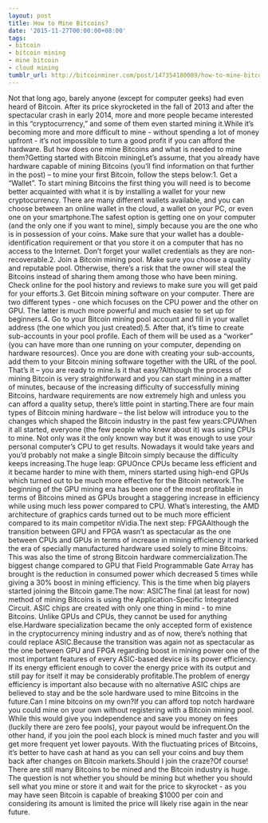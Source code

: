 ```yaml
---
layout: post
title: How to Mine Bitcoins?
date: '2015-11-27T00:00:00+08:00'
tags:
- bitcoin
- bitcoin mining
- mine bitcoin
- cloud mining
tumblr_url: http://bitcoinminer.com/post/147354180089/how-to-mine-bitcoins
---
```

Not that long ago, barely anyone (except for computer geeks) had even heard of Bitcoin. After its price skyrocketed in the fall of 2013 and after the spectacular crash in early 2014, more and more people became interested in this “cryptocurrency,” and some of them even started mining it.While it’s becoming more and more difficult to mine - without spending a lot of money upfront - it’s not impossible to turn a good profit if you can afford the hardware. But how does one mine Bitcoins and what is needed to mine them?Getting started with Bitcoin miningLet’s assume, that you already have hardware capable of mining Bitcoins (you’ll find information on that further in the post) – to mine your first Bitcoin, follow the steps below:1. Get a “Wallet”. To start mining Bitcoins the first thing you will need is to become better acquainted with what it is by installing a wallet for your new cryptocurrency. There are many different wallets available, and you can choose between an online wallet in the cloud, a wallet on your PC, or even one on your smartphone.The safest option is getting one on your computer (and the only one if you want to mine), simply because you are the one who is in possession of your coins. Make sure that your wallet has a double-identification requirement or that you store it on a computer that has no access to the Internet. Don’t forget your wallet credentials as they are non-recoverable.2. Join a Bitcoin mining pool. Make sure you choose a quality and reputable pool. Otherwise, there’s a risk that the owner will steal the Bitcoins instead of sharing them among those who have been mining. Check online for the pool history and reviews to make sure you will get paid for your efforts.3. Get Bitcoin mining software on your computer. There are two different types - one which focuses on the CPU power and the other on GPU. The latter is much more powerful and much easier to set up for beginners.4. Go to your Bitcoin mining pool account and fill in your wallet address (the one which you just created).5. After that, it’s time to create sub-accounts in your pool profile. Each of them will be used as a “worker” (you can have more than one running on your computer, depending on hardware resources). Once you are done with creating your sub-accounts, add them to your Bitcoin mining software together with the URL of the pool. That’s it – you are ready to mine.Is it that easy?Although the process of mining Bitcoin is very straightforward and you can start mining in a matter of minutes, because of the increasing difficulty of successfully mining Bitcoins, hardware requirements are now extremely high and unless you can afford a quality setup, there’s little point in starting.There are four main types of Bitcoin mining hardware – the list below will introduce you to the changes which shaped the Bitcoin industry in the past few years:CPUWhen it all started, everyone (the few people who knew about it) was using CPUs to mine. Not only was it the only known way but it was enough to use your personal computer’s CPU to get results. Nowadays it would take years and you’d probably not make a single Bitcoin simply because the difficulty keeps increasing.The huge leap: GPUOnce CPUs became less efficient and it became harder to mine with them, miners started using high-end GPUs which turned out to be much more effective for the Bitcoin network.The beginning of the GPU mining era has been one of the most profitable in terms of Bitcoins mined as GPUs brought a staggering increase in efficiency while using much less power compared to CPU. What’s interesting, the AMD architecture of graphics cards turned out to be much more efficient compared to its main competitor nVidia.The next step: FPGAAlthough the transition between GPU and FPGA wasn’t as spectacular as the one between CPUs and GPUs in terms of increase in mining efficiency it marked the era of specially manufactured hardware used solely to mine Bitcoins. This was also the time of strong Bitcoin hardware commercialization.The biggest change compared to GPU that Field Programmable Gate Array has brought is the reduction in consumed power which decreased 5 times while giving a 30% boost in mining efficiency. This is the time when big players started joining the Bitcoin game.The now: ASICThe final (at least for now) method of mining Bitcoins is using the Application-Specific Integrated Circuit. ASIC chips are created with only one thing in mind - to mine Bitcoins. Unlike GPUs and CPUs, they cannot be used for anything else.Hardware specialization became the only accepted form of existence in the cryptocurrency mining industry and as of now, there’s nothing that could replace ASIC.Because the transition was again not as spectacular as the one between GPU and FPGA regarding boost in mining power one of the most important features of every ASIC-based device is its power efficiency. If its energy efficient enough to cover the energy price with its output and still pay for itself it may be considerably profitable.The problem of energy efficiency is important also because with no alternative ASIC chips are believed to stay and be the sole hardware used to mine Bitcoins in the future.Can I mine bitcoins on my own?If you can afford top notch hardware you could mine on your own without registering with a Bitcoin mining pool. While this would give you independence and save you money on fees (luckily there are zero fee pools), your payout would be infrequent.On the other hand, if you join the pool each block is mined much faster and you will get more frequent yet lower payouts. With the fluctuating prices of Bitcoins, it’s better to have cash at hand as you can sell your coins and buy them back after changes on Bitcoin markets.Should I join the craze?Of course! There are still many Bitcoins to be mined and the Bitcoin industry is huge. The question is not whether you should be mining but whether you should sell what you mine or store it and wait for the price to skyrocket - as you may have seen Bitcoin is capable of breaking $1000 per coin and considering its amount is limited the price will likely rise again in the near future.
